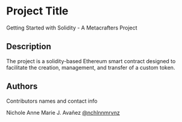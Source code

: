 # Project Title

Getting Started with Solidity - A Metacrafters Project

## Description

The project is a solidity-based Ethereum smart contract designed to facilitate the creation, management, and transfer of a custom token.

## Authors

Contributors names and contact info

Nichole Anne Marie J. Avañez 
[@nchlnnmrvnz](https://github.com/nchlnnmrvnz)

